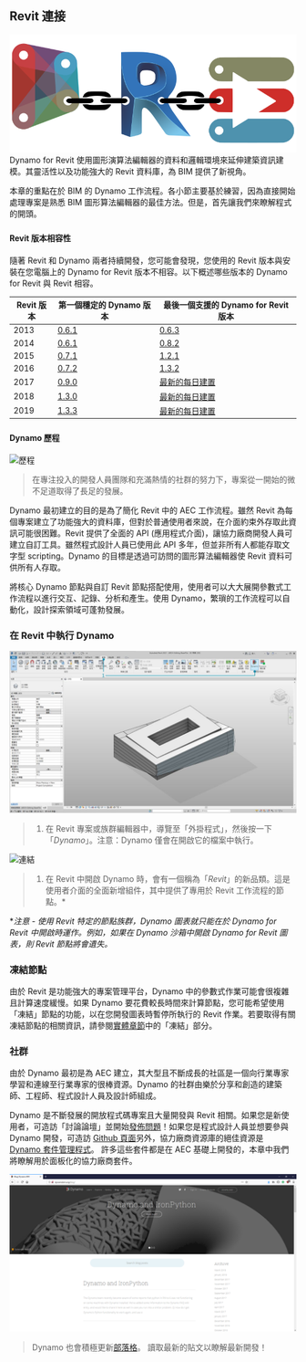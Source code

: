 

## Revit 連接

![連接](images/8-1/link.png)<br xmlns="http://www.w3.org/1999/xhtml"/>Dynamo for Revit 使用圖形演算法編輯器的資料和邏輯環境來延伸建築資訊建模。其靈活性以及功能強大的 Revit 資料庫，為 BIM 提供了新視角。

本章的重點在於 BIM 的 Dynamo 工作流程。各小節主要基於練習，因為直接開始處理專案是熟悉 BIM 圖形算法編輯器的最佳方法。但是，首先讓我們來瞭解程式的開頭。

### #

#### Revit 版本相容性

隨著 Revit 和 Dynamo 兩者持續開發，您可能會發現，您使用的 Revit 版本與安裝在您電腦上的 Dynamo for Revit 版本不相容。以下概述哪些版本的 Dynamo for Revit 與 Revit 相容。

|Revit 版本|第一個穩定的 Dynamo 版本|最後一個支援的 Dynamo for Revit 版本|
| -- | -- | -- |
|2013|[0.6.1](http://dyn-builds-data.s3-us-west-2.amazonaws.com/DynamoInstall0.6.1.exe)|[0.6.3](http://dyn-builds-data.s3-us-west-2.amazonaws.com/DynamoInstall0.6.3.exe)|
|2014|[0.6.1](http://dyn-builds-data.s3-us-west-2.amazonaws.com/DynamoInstall0.6.1.exe)|[0.8.2](http://dyn-builds-data.s3-us-west-2.amazonaws.com/DynamoInstall0.8.2.exe)|
|2015|[0.7.1](http://dyn-builds-data.s3-us-west-2.amazonaws.com/DynamoInstall0.7.1.exe)|[1.2.1](http://dyn-builds-data.s3-us-west-2.amazonaws.com/DynamoInstall1.2.1.exe)|
|2016|[0.7.2](http://dyn-builds-data.s3-us-west-2.amazonaws.com/DynamoInstall0.7.2.exe)|[1.3.2](http://dyn-builds-data.s3-us-west-2.amazonaws.com/DynamoInstall1.3.2.exe)|
|2017|[0.9.0](http://dyn-builds-data.s3-us-west-2.amazonaws.com/DynamoInstall0.9.0.exe)|[最新的每日建置](http://dynamobuilds.com/)|
|2018|[1.3.0](http://dyn-builds-data.s3-us-west-2.amazonaws.com/DynamoInstall1.3.0.exe)|[最新的每日建置](http://dynamobuilds.com/)|
|2019|[1.3.3](http://dyn-builds-data.s3-us-west-2.amazonaws.com/DynamoInstall1.3.3.exe)|[最新的每日建置](http://dynamobuilds.com/)|

### #

#### Dynamo 歷程

![歷程](images/8-1/earlyScreenshot.jpg)

> 在專注投入的開發人員團隊和充滿熱情的社群的努力下，專案從一開始的微不足道取得了長足的發展。

Dynamo 最初建立的目的是為了簡化 Revit 中的 AEC 工作流程。雖然 Revit 為每個專案建立了功能強大的資料庫，但對於普通使用者來說，在介面約束外存取此資訊可能很困難。Revit 提供了全面的 API (應用程式介面)，讓協力廠商開發人員可建立自訂工具。雖然程式設計人員已使用此 API 多年，但並非所有人都能存取文字型 scripting。Dynamo 的目標是透過可訪問的圖形算法編輯器使 Revit 資料可供所有人存取。

將核心 Dynamo 節點與自訂 Revit 節點搭配使用，使用者可以大大展開參數式工作流程以進行交互、記錄、分析和產生。使用 Dynamo，繁瑣的工作流程可以自動化，設計探索領域可蓬勃發展。

### 在 Revit 中執行 Dynamo

![連結](images/8-1/01.jpg)

> 1. 在 Revit 專案或族群編輯器中，導覽至「外掛程式」，然後按一下「*Dynamo*」。注意：Dynamo 僅會在開啟它的檔案中執行。

![連結](images/8-1/00.jpg)

> 1. 在 Revit 中開啟 Dynamo 時，會有一個稱為「*Revit*」的新品類。這是使用者介面的全面新增組件，其中提供了專用於 Revit 工作流程的節點。*

**注意 - 使用 Revit 特定的節點族群，Dynamo 圖表就只能在於 Dynamo for Revit 中開啟時運作。例如，如果在 Dynamo 沙箱中開啟 Dynamo for Revit 圖表，則 Revit 節點將會遺失。*

### 凍結節點

由於 Revit 是功能強大的專案管理平台，Dynamo 中的參數式作業可能會很複雜且計算速度緩慢。如果 Dynamo 要花費較長時間來計算節點，您可能希望使用「凍結」節點的功能，以在您開發圖表時暫停所執行的 Revit 作業。若要取得有關凍結節點的相關資訊，請參閱[實體章節](../05_Geometry-for-Computational-Design/5-6_solids.md#freezing)中的「凍結」部分。

### 社群

由於 Dynamo 最初是為 AEC 建立，其大型且不斷成長的社區是一個向行業專家學習和連線至行業專家的很棒資源。Dynamo 的社群由樂於分享和創造的建築師、工程師、程式設計人員及設計師組成。

Dynamo 是不斷發展的開放程式碼專案且大量開發與 Revit 相關。如果您是新使用者，可造訪「討論論壇」並開始[發佈問題](http://dynamobim.org/forums/forum/dyn/)！如果您是程式設計人員並想要參與 Dynamo 開發，可造訪 [Github 頁面](https://github.com/DynamoDS/Dynamo)另外，協力廠商資源庫的絕佳資源是 [Dynamo 套件管理程式](http://dynamopackages.com/)。 許多這些套件都是在 AEC 基礎上開發的，本章中我們將瞭解用於面板化的協力廠商套件。

![部落格](images/8-1/blog.png)

> Dynamo 也會積極更新[部落格](http://dynamobim.com/blog/)。 讀取最新的貼文以瞭解最新開發！

